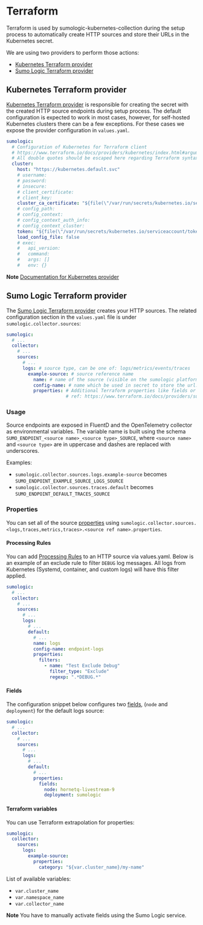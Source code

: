 # Terraform

Terraform is used by sumologic-kubernetes-collection during the setup process
to automatically create HTTP sources and store their URLs in the Kubernetes secret.

We are using two providers to perform those actions:

- [Kubernetes Terraform provider](https://www.terraform.io/docs/providers/kubernetes/)
- [Sumo Logic Terraform provider](https://www.terraform.io/docs/providers/sumologic/)

## Kubernetes Terraform provider

[Kubernetes Terraform provider](https://www.terraform.io/docs/providers/kubernetes/)
is responsible for creating the secret with the created HTTP source endpoints during setup process.
The default configuration is expected to work in most cases, however, for self-hosted
Kubernetes clusters there can be a few exceptions.
For these cases we expose the provider configuration in `values.yaml`.

```yaml
sumologic:
  # Configuration of Kubernetes for Terraform client
  # https://www.terraform.io/docs/providers/kubernetes/index.html#argument-reference
  # All double quotes should be escaped here regarding Terraform syntax
  cluster:
    host: "https://kubernetes.default.svc"
    # username:
    # password:
    # insecure:
    # client_certificate:
    # client_key:
    cluster_ca_certificate: "${file(\"/var/run/secrets/kubernetes.io/serviceaccount/ca.crt\")}"
    # config_path:
    # config_context:
    # config_context_auth_info:
    # config_context_cluster:
    token: "${file(\"/var/run/secrets/kubernetes.io/serviceaccount/token\")}"
    load_config_file: false
    # exec:
    #   api_version:
    #   command:
    #   args: []
    #   env: {}
```

**Note** [Documentation for Kubernetes provider](https://www.terraform.io/docs/providers/kubernetes/index.html)

## Sumo Logic Terraform provider

The [Sumo Logic Terraform provider](https://www.terraform.io/docs/providers/sumologic/) creates your HTTP sources.
The related configuration section in the `values.yaml` file is under `sumologic.collector.sources`:

```yaml
sumologic:
  # ...
  collector:
    # ...
    sources:
      # ...
      logs: # source type, can be one of: logs/metrics/events/traces
        example-source: # source reference name
          name: # name of the source (visible on the sumologic platform)
          config-name: # name which be used in secret to store the url. This is backward-compatibility option
          properties: # Additional Terraform properties like fields or content_type
                      # ref: https://www.terraform.io/docs/providers/sumologic/r/collector.html
```

### Usage

Source endpoints are exposed in FluentD and the OpenTelemetry collector as environmental variables.
The variable name is built using the schema `SUMO_ENDPOINT_<source name>_<source type>_SOURCE`,
where `<source name>` and `<source type>` are in uppercase and dashes are replaced with underscores.

Examples:

- `sumologic.collector.sources.logs.example-source` becomes `SUMO_ENDPOINT_EXAMPLE_SOURCE_LOGS_SOURCE`
- `sumologic.collector.sources.traces.default` becomes `SUMO_ENDPOINT_DEFAULT_TRACES_SOURCE`

### Properties

You can set all of the source [properties](https://www.terraform.io/docs/providers/sumologic/r/http_source.html#argument-reference)
using `sumologic.collector.sources.<logs,traces,metrics,traces>.<source ref name>.properties`.

#### Processing Rules

You can add [Processing Rules](https://help.sumologic.com/Manage/Collection/Processing-Rules) to an HTTP source via values.yaml.
Below is an example of an exclude rule to filter `DEBUG` log messages.
All logs from Kubernetes (Systemd, container, and custom logs) will have this filter applied.

```yaml
sumologic:
  # ...
  collector:
    # ...
    sources:
      # ...
      logs:
        # ...
        default:
          # ...
          name: logs
          config-name: endpoint-logs
          properties:
            filters:
              - name: "Test Exclude Debug"
                filter_type: "Exclude"
                regexp: ".*DEBUG.*"
```

#### Fields

The configuration snippet below configures two [fields](https://help.sumologic.com/Manage/Fields),
(`node` and `deployment`) for the default logs source:

```yaml
sumologic:
  # ...
  collector:
    # ...
    sources:
      # ...
      logs:
        # ...
        default:
          # ...
          properties:
            fields:
              node: hornetq-livestream-9
              deployment: sumologic
```

#### Terraform variables

You can use Terraform extrapolation for properties:

```yaml
sumologic:
  collector:
    sources:
      logs:
        example-source:
          properties:
            category: "${var.cluster_name}/my-name"
```

List of available variables:

- `var.cluster_name`
- `var.namespace_name`
- `var.collector_name`

**Note** You have to manually activate fields using the Sumo Logic service.
